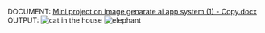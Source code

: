 DOCUMENT:
[Mini project on image genarate ai app system (1) - Copy.docx](https://github.com/B-RAMKUMAR/IMAGE-GENERATION-AI/files/15441674/Mini.project.on.image.genarate.ai.app.system.1.-.Copy.docx)
OUTPUT:
![cat in the house](https://github.com/B-RAMKUMAR/IMAGE-GENERATION-AI/assets/103769152/d35820e7-0995-4e0a-a105-86e6dd345ae7)
![elephant](https://github.com/B-RAMKUMAR/IMAGE-GENERATION-AI/assets/103769152/4aa95100-c346-4b80-9b79-37fb041bf236)
